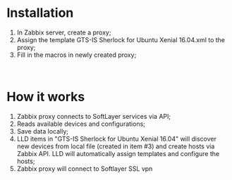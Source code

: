 <h1><strong>Installation</strong></h1>
<ol>
<li>In Zabbix server, create a proxy;</li>
<li>Assign the template <span class="css-truncate css-truncate-target">GTS-IS Sherlock for Ubuntu Xenial 16.04.xml to the proxy;</span></li>
<li><span class="css-truncate css-truncate-target">Fill in the macros in newly created proxy;</span></li>
</ol>
<p>&nbsp;</p>
<h1><span class="css-truncate css-truncate-target">How it works</span></h1>
<ol>
<li><span class="css-truncate css-truncate-target">Zabbix proxy connects to SoftLayer services via API;</span></li>
<li><span class="css-truncate css-truncate-target">Reads available devices and configurations;</span></li>
<li><span class="css-truncate css-truncate-target">Save data locally;</span></li>
<li><span class="css-truncate css-truncate-target">LLD items in "GTS-IS Sherlock for Ubuntu Xenial 16.04" will discover new devices from local file (created in item #3) and create hosts via Zabbix API. LLD will automatically assign templates and configure the hosts;</span></li>
<li><span class="css-truncate css-truncate-target">Zabbix proxy will connect to Softlayer SSL vpn </span></li>
</ol>
<p>&nbsp;</p>
<p>&nbsp;</p>

